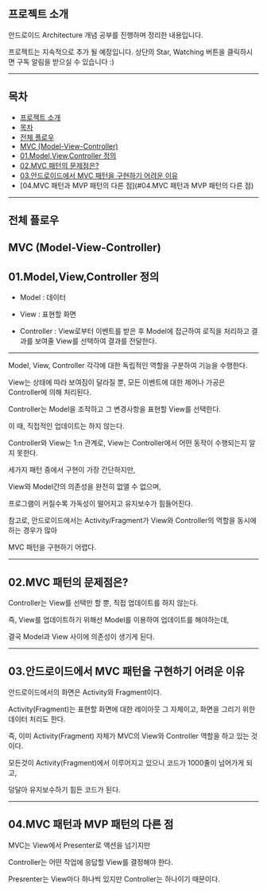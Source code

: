 **프로젝트 소개**
-------

안드로이드 Architecture 개념 공부를 진행하며 정리한 내용입니다.

프로젝트는 지속적으로 추가 될 예정입니다. 상단의 Star, Watching 버튼을 클릭하시면 구독 알림을 받으실 수 있습니다 :)


----------


**목차**
--

 - [프로젝트 소개](#프로젝트-소개)
 - [목차](#목차)
 - [전체 플로우](#전체-플로우)
  - [MVC (Model-View-Controller)](#MVC-(Model-View-Controller))
   - [01.Model,View,Controller 정의](#01.Model,View,Controller-정의)
   - [02.MVC 패턴의 문제점은?](#02.MVC-패턴의-문제점은?)
   - [03.안드로이드에서 MVC 패턴을 구현하기 어려운 이유](#03.안드로이드에서-MVC-패턴을-구현하기-어려운-이유)
   - [04.MVC 패턴과 MVP 패턴의 다른 점](#04.MVC 패턴과 MVP 패턴의 다른 점)
   
----------

**전체 플로우**
----------

**MVC (Model-View-Controller)**
------

**01.Model,View,Controller 정의**
------
* Model : 데이터

* View  : 표현할 화면

* Controller : View로부터 이벤트를 받은 후 Model에 접근하여 로직을 처리하고 결과를 보여줄 View를 선택하여 결과를 전달한다.
             

------------------------------------------------------- 

Model, View, Controller 각각에 대한 독립적인 역할을 구분하여 기능을 수행한다.

View는 상태에 따라 보여짐이 달라질 뿐, 모든 이벤트에 대한 제어나 가공은 Controller에 의해 처리된다.

Controller는 Model을 조작하고 그 변경사항을 표현할 View를 선택한다.

이 때, 직접적인 업데이트는 하지 않는다.

 
Controller와 View는 1:n 관계로, View는 Controller에서 어떤 동작이 수행되는지 알지 못한다.

 
세가지 패턴 중에서 구현이 가장 간단하지만,

View와 Model간의 의존성을 완전히 없앨 수 없으며,

프로그램이 커질수록 가독성이 떨어지고 유지보수가 힘들어진다.

 

참고로, 안드로이드에서는 Activity/Fragment가 View와 Controller의 역할을 동시에 하는 경우가 많아

MVC 패턴을 구현하기 어렵다.



------------------------------------------------------- 
**02.MVC 패턴의 문제점은?**
------ 

Controller는 View를 선택만 할 뿐, 직접 업데이트를 하지 않는다.

즉, View를 업데이트하기 위해선 Model를 이용하여 업데이트를 해야하는데,

결국 Model과 View 사이에 의존성이 생기게 된다.


------------------------------------------------------- 
**03.안드로이드에서 MVC 패턴을 구현하기 어려운 이유**
------ 
안드로이드에서의 화면은 Activity와 Fragment이다.

Activity(Fragment)는 표현할 화면에 대한 레이아웃 그 자체이고, 화면을 그리기 위한 데이터 처리도 한다.

즉, 이미 Activity(Fragment) 자체가 MVC의 View와 Controller 역할을 하고 있는 것이다.

 
모든것이 Activity(Fragment)에서 이루어지고 있으니 코드가 1000줄이 넘어가게 되고,

덩달아 유지보수하기 힘든 코드가 된다.




------------------------------------------------------- 
**04.MVC 패턴과 MVP 패턴의 다른 점**
------ 
MVC는 View에서 Presenter로 액션을 넘기지만

Controller는 어떤 작업에 응답할 View를 결정해야 한다.

 

Presrenter는 View마다 하나씩 있지만 Controller는 하나이기 때문이다.

 



